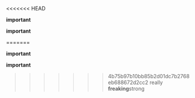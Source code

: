 <<<<<<< HEAD

**important**

__important__

=======

**important**

__important__

>>>>>>> 4b75b97b10bb85b2d01dc7b2768eb688672d2cc2
really **freaking**strong